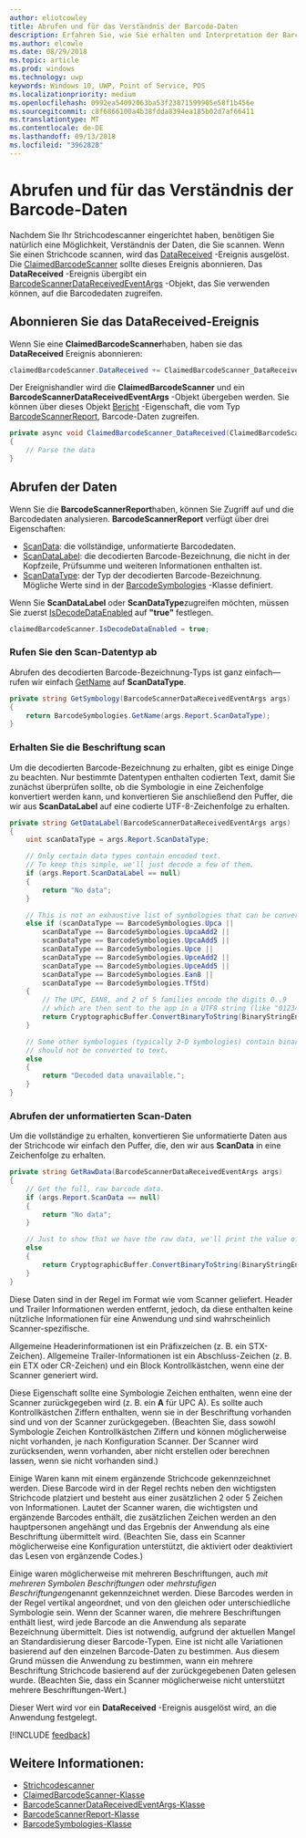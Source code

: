 ```yaml
---
author: eliotcowley
title: Abrufen und für das Verständnis der Barcode-Daten
description: Erfahren Sie, wie Sie erhalten und Interpretation der Barcodedaten, die Sie scannen.
ms.author: elcowle
ms.date: 08/29/2018
ms.topic: article
ms.prod: windows
ms.technology: uwp
keywords: Windows 10, UWP, Point of Service, POS
ms.localizationpriority: medium
ms.openlocfilehash: 0992ea54092063ba53f23871599905e58f1b456e
ms.sourcegitcommit: c8f6866100a4b38fdda8394ea185b02d7af66411
ms.translationtype: MT
ms.contentlocale: de-DE
ms.lasthandoff: 09/13/2018
ms.locfileid: "3962828"
---
```

# <a name="obtain-and-understand-barcode-data"></a>Abrufen und für das Verständnis der Barcode-Daten

Nachdem Sie Ihr Strichcodescanner eingerichtet haben, benötigen Sie natürlich eine Möglichkeit, Verständnis der Daten, die Sie scannen. Wenn Sie einen Strichcode scannen, wird das [DataReceived](https://docs.microsoft.com/uwp/api/windows.devices.pointofservice.claimedbarcodescanner.datareceived) -Ereignis ausgelöst. Die [ClaimedBarcodeScanner](https://docs.microsoft.com/uwp/api/windows.devices.pointofservice.claimedbarcodescanner) sollte dieses Ereignis abonnieren. Das **DataReceived** -Ereignis übergibt ein [BarcodeScannerDataReceivedEventArgs](https://docs.microsoft.com/uwp/api/windows.devices.pointofservice.barcodescannerdatareceivedeventargs) -Objekt, das Sie verwenden können, auf die Barcodedaten zugreifen.

## <a name="subscribe-to-the-datareceived-event"></a>Abonnieren Sie das DataReceived-Ereignis

Wenn Sie eine **ClaimedBarcodeScanner**haben, haben sie das **DataReceived** Ereignis abonnieren:

```cs
claimedBarcodeScanner.DataReceived += ClaimedBarcodeScanner_DataReceived;
```

Der Ereignishandler wird die **ClaimedBarcodeScanner** und ein **BarcodeScannerDataReceivedEventArgs** -Objekt übergeben werden. Sie können über dieses Objekt [Bericht](https://docs.microsoft.com/uwp/api/windows.devices.pointofservice.barcodescannerdatareceivedeventargs.report#Windows_Devices_PointOfService_BarcodeScannerDataReceivedEventArgs_Report) -Eigenschaft, die vom Typ [BarcodeScannerReport](https://docs.microsoft.com/uwp/api/windows.devices.pointofservice.barcodescannerreport), Barcode-Daten zugreifen.

```cs
private async void ClaimedBarcodeScanner_DataReceived(ClaimedBarcodeScanner sender, BarcodeScannerDataReceivedEventArgs args)
{
    // Parse the data
}
```

## <a name="get-the-data"></a>Abrufen der Daten

Wenn Sie die **BarcodeScannerReport**haben, können Sie Zugriff auf und die Barcodedaten analysieren. **BarcodeScannerReport** verfügt über drei Eigenschaften:

* [ScanData](https://docs.microsoft.com/uwp/api/windows.devices.pointofservice.barcodescannerreport.scandata): die vollständige, unformatierte Barcodedaten.
* [ScanDataLabel](https://docs.microsoft.com/uwp/api/windows.devices.pointofservice.barcodescannerreport.scandatalabel): die decodierten Barcode-Bezeichnung, die nicht in der Kopfzeile, Prüfsumme und weiteren Informationen enthalten ist.
* [ScanDataType](https://docs.microsoft.com/uwp/api/windows.devices.pointofservice.barcodescannerreport.scandatatype): der Typ der decodierten Barcode-Bezeichnung. Mögliche Werte sind in der [BarcodeSymbologies](https://docs.microsoft.com/uwp/api/windows.devices.pointofservice.barcodesymbologies) -Klasse definiert.

Wenn Sie **ScanDataLabel** oder **ScanDataType**zugreifen möchten, müssen Sie zuerst [IsDecodeDataEnabled](https://docs.microsoft.com/uwp/api/windows.devices.pointofservice.claimedbarcodescanner.isdecodedataenabled#Windows_Devices_PointOfService_ClaimedBarcodeScanner_IsDecodeDataEnabled) auf **"true"** festlegen.

```cs
claimedBarcodeScanner.IsDecodeDataEnabled = true;
```

### <a name="get-the-scan-data-type"></a>Rufen Sie den Scan-Datentyp ab

Abrufen des decodierten Barcode-Bezeichnung-Typs ist ganz einfach&mdash;rufen wir einfach [GetName](https://docs.microsoft.com/uwp/api/windows.devices.pointofservice.barcodesymbologies.getname) auf **ScanDataType**.

```cs
private string GetSymbology(BarcodeScannerDataReceivedEventArgs args)
{
    return BarcodeSymbologies.GetName(args.Report.ScanDataType);
}
```

### <a name="get-the-scan-data-label"></a>Erhalten Sie die Beschriftung scan

Um die decodierten Barcode-Bezeichnung zu erhalten, gibt es einige Dinge zu beachten. Nur bestimmte Datentypen enthalten codierten Text, damit Sie zunächst überprüfen sollte, ob die Symbologie in eine Zeichenfolge konvertiert werden kann, und konvertieren Sie anschließend den Puffer, die wir aus **ScanDataLabel** auf eine codierte UTF-8-Zeichenfolge zu erhalten.

```cs
private string GetDataLabel(BarcodeScannerDataReceivedEventArgs args)
{
    uint scanDataType = args.Report.ScanDataType;

    // Only certain data types contain encoded text.
    // To keep this simple, we'll just decode a few of them.
    if (args.Report.ScanDataLabel == null)
    {
        return "No data";
    }

    // This is not an exhaustive list of symbologies that can be converted to a string.
    else if (scanDataType == BarcodeSymbologies.Upca ||
        scanDataType == BarcodeSymbologies.UpcaAdd2 ||
        scanDataType == BarcodeSymbologies.UpcaAdd5 ||
        scanDataType == BarcodeSymbologies.Upce ||
        scanDataType == BarcodeSymbologies.UpceAdd2 ||
        scanDataType == BarcodeSymbologies.UpceAdd5 ||
        scanDataType == BarcodeSymbologies.Ean8 ||
        scanDataType == BarcodeSymbologies.TfStd)
    {
        // The UPC, EAN8, and 2 of 5 families encode the digits 0..9
        // which are then sent to the app in a UTF8 string (like "01234").
        return CryptographicBuffer.ConvertBinaryToString(BinaryStringEncoding.Utf8, args.Report.ScanDataLabel);
    }

    // Some other symbologies (typically 2-D symbologies) contain binary data that
    // should not be converted to text.
    else
    {
        return "Decoded data unavailable.";
    }
}
```

### <a name="get-the-raw-scan-data"></a>Abrufen der unformatierten Scan-Daten

Um die vollständige zu erhalten, konvertieren Sie unformatierte Daten aus der Strichcode wir einfach den Puffer, die, den wir aus **ScanData** in eine Zeichenfolge zu erhalten.

```cs
private string GetRawData(BarcodeScannerDataReceivedEventArgs args)
{
    // Get the full, raw barcode data.
    if (args.Report.ScanData == null)
    {
        return "No data";
    }

    // Just to show that we have the raw data, we'll print the value of the bytes.
    else
    {
        return CryptographicBuffer.ConvertBinaryToString(BinaryStringEncoding.Utf8, args.Report.ScanData);
    }
}
```

Diese Daten sind in der Regel im Format wie vom Scanner geliefert. Header und Trailer Informationen werden entfernt, jedoch, da diese enthalten keine nützliche Informationen für eine Anwendung und sind wahrscheinlich Scanner-spezifische.

Allgemeine Headerinformationen ist ein Präfixzeichen (z. B. ein STX-Zeichen). Allgemeine Trailer-Informationen ist ein Abschluss-Zeichen (z. B. ein ETX oder CR-Zeichen) und ein Block Kontrollkästchen, wenn eine der Scanner generiert wird.

Diese Eigenschaft sollte eine Symbologie Zeichen enthalten, wenn eine der Scanner zurückgegeben wird (z. B. ein **A** für UPC A). Es sollte auch Kontrollkästchen Ziffern enthalten, wenn sie in der Beschriftung vorhanden sind und von der Scanner zurückgegeben. (Beachten Sie, dass sowohl Symbologie Zeichen Kontrollkästchen Ziffern und können möglicherweise nicht vorhanden, je nach Konfiguration Scanner. Der Scanner wird zurücksenden, wenn vorhanden, aber nicht erstellen oder berechnen lassen, wenn sie nicht vorhanden sind.)

Einige Waren kann mit einem ergänzende Strichcode gekennzeichnet werden. Diese Barcode wird in der Regel rechts neben den wichtigsten Strichcode platziert und besteht aus einer zusätzlichen 2 oder 5 Zeichen von Informationen. Lautet der Scanner waren, die wichtigsten und ergänzende Barcodes enthält, die zusätzlichen Zeichen werden an den hauptpersonen angehängt und das Ergebnis der Anwendung als eine Beschriftung übermittelt wird. (Beachten Sie, dass ein Scanner möglicherweise eine Konfiguration unterstützt, die aktiviert oder deaktiviert das Lesen von ergänzende Codes.)

Einige waren möglicherweise mit mehreren Beschriftungen, auch *mit mehreren Symbolen Beschriftungen* oder *mehrstufigen Beschriftungen*genannt gekennzeichnet werden. Diese Barcodes werden in der Regel vertikal angeordnet, und von den gleichen oder unterschiedliche Symbologie sein. Wenn der Scanner waren, die mehrere Beschriftungen enthält liest, wird jede Barcode an die Anwendung als separate Bezeichnung übermittelt. Dies ist notwendig, aufgrund der aktuellen Mangel an Standardisierung dieser Barcode-Typen. Eine ist nicht alle Variationen basierend auf den einzelnen Barcode-Daten zu bestimmen. Aus diesem Grund müssen die Anwendung zu bestimmen, wann ein mehrere Beschriftung Strichcode basierend auf der zurückgegebenen Daten gelesen wurde. (Beachten Sie, dass ein Scanner möglicherweise nicht unterstützt mehrere Beschriftungen-Wert.)

Dieser Wert wird vor ein **DataReceived** -Ereignis ausgelöst wird, an die Anwendung festgelegt.

[!INCLUDE [feedback](./includes/pos-feedback.md)]

## <a name="see-also"></a>Weitere Informationen:
* [Strichcodescanner](pos-barcodescanner.md)
* [ClaimedBarcodeScanner-Klasse](https://docs.microsoft.com/uwp/api/windows.devices.pointofservice.barcodesymbologies.getname)
* [BarcodeScannerDataReceivedEventArgs-Klasse](https://docs.microsoft.com/uwp/api/windows.devices.pointofservice.barcodescannerdatareceivedeventargs)
* [BarcodeScannerReport-Klasse](https://docs.microsoft.com/uwp/api/windows.devices.pointofservice.barcodescannerreport)
* [BarcodeSymbologies-Klasse](https://docs.microsoft.com/uwp/api/windows.devices.pointofservice.barcodesymbologies)